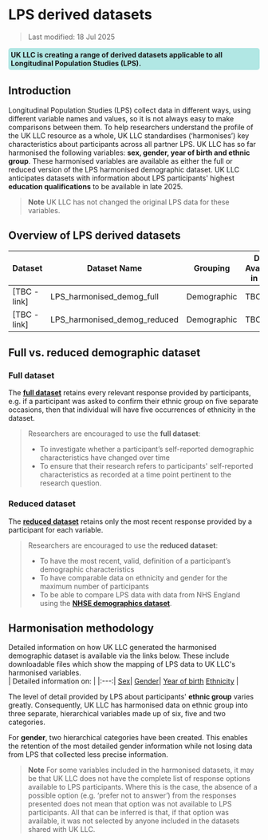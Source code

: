 # LPS derived datasets
>Last modified: 18 Jul 2025
<div style="background-color: rgba(0, 178, 169, 0.3); padding: 5px; border-radius: 5px;"><strong>UK LLC is creating a range of derived datasets applicable to all Longitudinal Population Studies (LPS).</strong></div>  

## Introduction  
Longitudinal Population Studies (LPS) collect data in different ways, using different variable names and values, so it is not always easy to make comparisons between them. To help researchers understand the profile of the UK LLC resource as a whole, UK LLC standardises (‘harmonises’) key characteristics about participants across all partner LPS. UK LLC has so far harmonised the following variables: **sex, gender, year of birth and ethnic group**. These harmonised variables are available as either the full or reduced version of the LPS harmonised demographic dataset. UK LLC anticipates datasets with information about LPS participants' highest **education qualifications** to be available in late 2025.
 
 
>**Note** UK LLC has not changed the original LPS data for these variables.  


## Overview of LPS derived datasets

 Dataset | Dataset Name |Grouping| Data Available in TRE | Data Owner |
|---|---|---|---|---|
| [TBC - link] |LPS_harmonised_demog_full|Demographic |TBC | UK LLC |
| [TBC - link] |LPS_harmonised_demog_reduced|Demographic |TBC | UK LLC |

## Full vs. reduced demographic dataset
### Full dataset   
The [**full dataset**](../Datasets/LPS_derived/demo_harmonised_full.md) retains every relevant response provided by participants, e.g. if a participant was asked to confirm their ethnic group on five separate occasions, then that individual will have five occurrences of ethnicity in the dataset.  
>Researchers are encouraged to use the **full dataset**:  
>* To investigate whether a participant’s self-reported demographic characteristics have changed over time  
>* To ensure that their research refers to participants' self-reported characteristics as recorded at a time point pertinent to the research question.  

### Reduced dataset  
The [**reduced dataset**](../Datasets/LPS_derived/demo_harmonised_reduced.md) retains only the most recent response provided by a participant for each variable.  


>Researchers are encouraged to use the **reduced dataset**:  
>* To have the most recent, valid, definition of a participant’s demographic characteristics 
>* To have comparable data on ethnicity and gender for the maximum number of participants
>* To be able to compare LPS data with data from NHS England using the [**NHSE demographics dataset**](../../../linked_health_data/NHS_England/Registration%20datasets/DEMOGRAPHICS/DEMOGRAPHICS.ipynb).  

## Harmonisation methodology
Detailed information on how UK LLC generated the harmonised demographic dataset is available via the links below. These include downloadable files which show the mapping of LPS data to UK LLC's harmonised variables.  
| Detailed information on: |
|:---:|
[Sex](../../README/sex_info.md)| 
[Gender](../../README/gender_info.md)| 
[Year of birth](../../README/yob_info.md) 
[Ethnicity](../../README/ethnicity_info.md) |
<br>  

The level of detail provided by LPS about participants' **ethnic group** varies greatly. Consequently, UK LLC has harmonised data on ethnic group into three separate, hierarchical variables made up of six, five and two categories.

For **gender**, two hierarchical categories have been created. This enables the retention of the most detailed gender information while not losing data from LPS that collected less precise information. 
  
>**Note** For some variables included in the harmonised datasets, it may be that UK LLC does not have the complete list of response options available to LPS participants. Where this is the case, the absence of a possible option (e.g. ‘prefer not to answer’) from the responses presented does not mean that option was not available to LPS participants. All that can be inferred is that, if that option was available, it was not selected by anyone included in the datasets shared with UK LLC.

